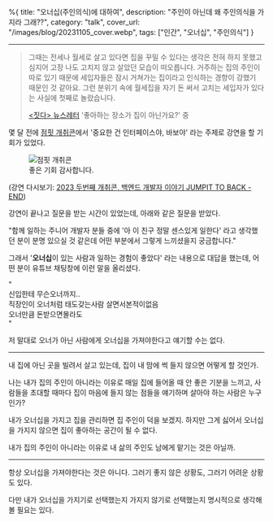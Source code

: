%{
title: "오너십(주인의식)에 대하여",
description: "주인이 아닌데 왜 주인의식을 가지라 그래??",
category: "talk",
cover_url: "/images/blog/20231105_cover.webp",
tags: ["인간", "오너십", "주인의식"]
}

---

> 그때는 전세나 월세로 살고 있다면 집을 꾸밀 수 있다는 생각은 전혀 하지 못했고 심지어 고장 나도 고치지 않고 살았던 모습이 떠오릅니다. 거주하는 집의 주인이 따로 있기 때문에 세입자들은 잠시 거쳐가는 집이라고 인식하는 경향이 강했기 때문인 것 같아요. 그런 분위기 속에 월세집을 자기 돈 써서 고치는 세입자가 있다는 사실에 첫째로 놀랐습니다.
>
> [<짓다> 뉴스레터](https://motley-sole-8e6.notion.site/17d0685e1a3b452f93b90376a382052c) '좋아하는 장소가 집이 아닌가요?' 중

몇 달 전에 [점핏 개취콘](https://www.jumpit.co.kr/book-concert/22)에서 '중요한 건 인터페이스야, 바보야' 라는 주제로 강연을 할 기회가 있었다.

<figure>
  <img src="/images/blog/20231105_jumpit.webp" alt="점핏 개취콘">
  <figcaption>좋은 기회 감사합니다.</figcaption>
</figure>

(강연 다시보기: [2023 두번째 개취콘, 백엔드 개발자 이야기 JUMPIT TO BACK - END](https://www.youtube.com/live/qI4zF0GfEW0?si=zXsjIYm3ZM-wyUkh&t=688))

강연이 끝나고 질문을 받는 시간이 있었는데, 아래와 같은 질문을 받았다.

"함께 일하는 주니어 개발자 분들 중에 '아 이 친구 정말 센스있게 일한다' 라고 생각했던 분이 분명 있으실 것 같은데 어떤 부분에서 그렇게 느끼셨을지 궁금합니다."

그래서 '**오너십**이 있는 사람과 일하는 경험이 좋았다' 라는 내용으로 대답을 했는데, 어떤 분이 유튜브 채팅창에 이런 말을 올리셨다.

"\
신입한테 무슨오너까지..\
직장인이 오너처럼 태도갖는사람 살면서본적이없음\
오너만큼 돈받으면몰라도\
"

저 말대로 오너가 아닌 사람에게 오너십을 가져야한다고 얘기할 수는 없다.

---

내 집에 아닌 곳을 빌려서 살고 있는데, 집이 내 맘에 썩 들지 않으면 어떻게 할 것인가.

나는 내가 집의 주인이 아니라는 이유로 매일 집에 들어올 때 안 좋은 기분을 느끼고, 사람들을 초대할 때마다 집이 마음에 들지 않는 점들을 얘기하며 살아야 하는 사람은 누구인가?

내가 오너십을 가지고 집을 관리하면 집 주인이 덕을 보겠지. 하지만 그게 싫어서 오너십을 가지지 않으면 집이 좋아하는 공간이 될 수 없다.

내가 집의 주인이 아니라는 이유로 내 삶의 주인도 남에게 맡기는 것은 아닐까.

---

항상 오너십을 가져야한다는 것은 아니다. 그러기 좋지 않은 상황도, 그러기 어려운 상황도 있다.

다만 내가 오너십을 가지기로 선택했는지 가지지 않기로 선택했는지 명시적으로 생각해볼 필요는 있다.

